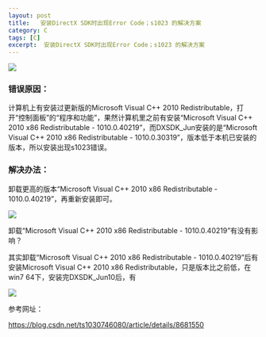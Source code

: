 ```yaml
---
layout: post
title:   安装DirectX SDK时出现Error Code；s1023 的解决方案  
category: C
tags: [C]
excerpt:  安装DirectX SDK时出现Error Code；s1023 的解决方案
---
```


![](http://www.nangongyibin.com/assets/images/dec1.jpg)

### 错误原因： ###

计算机上有安装过更新版的Microsoft Visual C++ 2010 Redistributable，打开“控制面板”的“程序和功能”，果然计算机里之前有安装“Microsoft Visual C++ 2010 x86 Redistributable - 1010.0.40219”，而DXSDK_Jun安装的是“Microsoft Visual C++ 2010 x86 Redistributable - 1010.0.30319”，版本低于本机已安装的版本，所以安装出现s1023错误。


### 解决办法： ###

卸载更高的版本“Microsoft Visual C++ 2010 x86 Redistributable - 1010.0.40219”，再重新安装即可。

![](http://www.nangongyibin.com/assets/images/dec2.jpg)

卸载“Microsoft Visual C++ 2010 x86 Redistributable - 1010.0.40219”有没有影响？

其实卸载“Microsoft Visual C++ 2010 x86 Redistributable - 1010.0.40219”后有安装Microsoft Visual C++ 2010 x86 Redistributable，只是版本比之前低，在win7 64下，安装完DXSDK_Jun10后，有

![](http://www.nangongyibin.com/assets/images/dec3.jpg)

参考网址：

<https://blog.csdn.net/ts1030746080/article/details/8681550>
